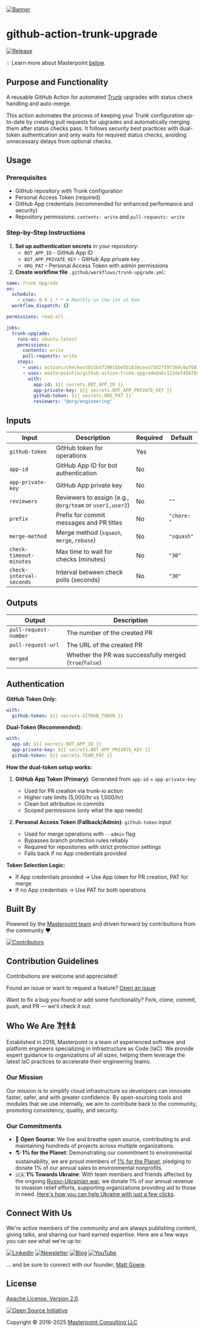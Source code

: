[![Banner][banner-image]](https://masterpoint.io/)

# github-action-trunk-upgrade

[![Release][release-badge]][latest-release]

💡 Learn more about Masterpoint [below](#who-we-are-𐦂𖨆𐀪𖠋).

## Purpose and Functionality

A reusable GitHub Action for automated [Trunk](https://trunk.io) upgrades with status check handling and auto-merge.

This action automates the process of keeping your Trunk configuration up-to-date by creating pull requests for upgrades and automatically merging them after status checks pass. It follows security best practices with dual-token authentication and only waits for required status checks, avoiding unnecessary delays from optional checks.

## Usage

### Prerequisites

- GitHub repository with Trunk configuration
- Personal Access Token (required)
- GitHub App credentials (recommended for enhanced performance and security)
- Repository permissions: `contents: write` and `pull-requests: write`

### Step-by-Step Instructions

1. **Set up authentication secrets** in your repository:
   - `BOT_APP_ID` - GitHub App ID
   - `BOT_APP_PRIVATE_KEY` - GitHub App private key
   - `ORG_PAT` - Personal Access Token with admin permissions
2. **Create workflow file** `.github/workflows/trunk-upgrade.yml`:

```yaml
name: Trunk Upgrade
on:
  schedule:
    - cron: 0 9 1 * * # Monthly on the 1st at 9am
  workflow_dispatch: {}

permissions: read-all

jobs:
  trunk-upgrade:
    runs-on: ubuntu-latest
    permissions:
      contents: write
      pull-requests: write
    steps:
      - uses: actions/checkout@11bd71901bbe5b1630ceea73d27597364c9af683 # v4.2.2
      - uses: masterpointio/github-action-trunk-upgrade@abc123def456789012345678901234567890abcd # v1.0.0
        with:
          app-id: ${{ secrets.BOT_APP_ID }}
          app-private-key: ${{ secrets.BOT_APP_PRIVATE_KEY }}
          github-token: ${{ secrets.ORG_PAT }}
          reviewers: "@org/engineering"
```

## Inputs

| Input                    | Description                                              | Required | Default     |
| ------------------------ | -------------------------------------------------------- | -------- | ----------- |
| `github-token`           | GitHub token for operations                              | Yes      |             |
| `app-id`                 | GitHub App ID for bot authentication                     | No       |             |
| `app-private-key`        | GitHub App private key                                   | No       |             |
| `reviewers`              | Reviewers to assign (e.g., `@org/team` or `user1,user2`) | No       | `""`        |
| `prefix`                 | Prefix for commit messages and PR titles                 | No       | `"chore: "` |
| `merge-method`           | Merge method (`squash`, `merge`, `rebase`)               | No       | `"squash"`  |
| `check-timeout-minutes`  | Max time to wait for checks (minutes)                    | No       | `"30"`      |
| `check-interval-seconds` | Interval between check polls (seconds)                   | No       | `"30"`      |

## Outputs

| Output                | Description                                             |
| --------------------- | ------------------------------------------------------- |
| `pull-request-number` | The number of the created PR                            |
| `pull-request-url`    | The URL of the created PR                               |
| `merged`              | Whether the PR was successfully merged (`true`/`false`) |

## Authentication

**GitHub Token Only:**

```yaml
with:
  github-token: ${{ secrets.GITHUB_TOKEN }}
```

**Dual-Token (Recommended):**

```yaml
with:
  app-id: ${{ secrets.BOT_APP_ID }}
  app-private-key: ${{ secrets.BOT_APP_PRIVATE_KEY }}
  github-token: ${{ secrets.TEAM_PAT }}
```

**How the dual-token setup works:**

1. **GitHub App Token (Primary)**: Generated from `app-id` + `app-private-key`
   - Used for PR creation via trunk-io action
   - Higher rate limits (5,000/hr vs 1,000/hr)
   - Clean bot attribution in commits
   - Scoped permissions (only what the app needs)

2. **Personal Access Token (Fallback/Admin)**: `github-token` input
   - Used for merge operations with `--admin` flag
   - Bypasses branch protection rules reliably
   - Required for repositories with strict protection settings
   - Falls back if no App credentials provided

**Token Selection Logic:**

- If App credentials provided → Use App token for PR creation, PAT for merge
- If no App credentials → Use PAT for both operations

## Built By

Powered by the [Masterpoint team](https://masterpoint.io/who-we-are/) and driven forward by contributions from the community ❤️

[![Contributors][contributors-image]][contributors-url]

## Contribution Guidelines

Contributions are welcome and appreciated!

Found an issue or want to request a feature? [Open an issue][issues-url]

Want to fix a bug you found or add some functionality? Fork, clone, commit, push, and PR — we'll check it out.

## Who We Are 𐦂𖨆𐀪𖠋

Established in 2016, Masterpoint is a team of experienced software and platform engineers specializing in Infrastructure as Code (IaC). We provide expert guidance to organizations of all sizes, helping them leverage the latest IaC practices to accelerate their engineering teams.

### Our Mission

Our mission is to simplify cloud infrastructure so developers can innovate faster, safer, and with greater confidence. By open-sourcing tools and modules that we use internally, we aim to contribute back to the community, promoting consistency, quality, and security.

### Our Commitments

- 🌟 **Open Source**: We live and breathe open source, contributing to and maintaining hundreds of projects across multiple organizations.
- 🌎 **1% for the Planet**: Demonstrating our commitment to environmental sustainability, we are proud members of [1% for the Planet](https://www.onepercentfortheplanet.org), pledging to donate 1% of our annual sales to environmental nonprofits.
- 🇺🇦 **1% Towards Ukraine**: With team members and friends affected by the ongoing [Russo-Ukrainian war](https://en.wikipedia.org/wiki/Russo-Ukrainian_War), we donate 1% of our annual revenue to invasion relief efforts, supporting organizations providing aid to those in need. [Here's how you can help Ukraine with just a few clicks](https://masterpoint.io/updates/supporting-ukraine/).

## Connect With Us

We're active members of the community and are always publishing content, giving talks, and sharing our hard earned expertise. Here are a few ways you can see what we're up to:

[![LinkedIn][linkedin-badge]][linkedin-url] [![Newsletter][newsletter-badge]][newsletter-url] [![Blog][blog-badge]][blog-url] [![YouTube][youtube-badge]][youtube-url]

... and be sure to connect with our founder, [Matt Gowie](https://www.linkedin.com/in/gowiem/).

## License

[Apache License, Version 2.0][license-url].

[![Open Source Initiative][osi-image]][license-url]

Copyright © 2016-2025 [Masterpoint Consulting LLC](https://masterpoint.io/)

<!-- MARKDOWN LINKS & IMAGES -->

[banner-image]: https://masterpoint-public.s3.us-west-2.amazonaws.com/v2/standard-long-fullcolor.png
[license-url]: https://opensource.org/license/apache-2-0
[osi-image]: https://i0.wp.com/opensource.org/wp-content/uploads/2023/03/cropped-OSI-horizontal-large.png?fit=250%2C229&ssl=1
[linkedin-badge]: https://img.shields.io/badge/LinkedIn-Follow-0A66C2?style=for-the-badge&logoColor=white
[linkedin-url]: https://www.linkedin.com/company/masterpoint-consulting
[blog-badge]: https://img.shields.io/badge/Blog-IaC_Insights-55C1B4?style=for-the-badge&logoColor=white
[blog-url]: https://masterpoint.io/updates/
[newsletter-badge]: https://img.shields.io/badge/Newsletter-Subscribe-ECE295?style=for-the-badge&logoColor=222222
[newsletter-url]: https://newsletter.masterpoint.io/
[youtube-badge]: https://img.shields.io/badge/YouTube-Subscribe-D191BF?style=for-the-badge&logo=youtube&logoColor=white
[youtube-url]: https://www.youtube.com/channel/UCeeDaO2NREVlPy9Plqx-9JQ
[release-badge]: https://img.shields.io/github/v/release/masterpointio/github-action-trunk-upgrade?color=0E383A&label=Release&style=for-the-badge&logo=github&logoColor=white
[latest-release]: https://github.com/masterpointio/github-action-trunk-upgrade/releases/latest
[contributors-image]: https://contrib.rocks/image?repo=masterpointio/github-action-trunk-upgrade
[contributors-url]: https://github.com/masterpointio/github-action-trunk-upgrade/graphs/contributors
[issues-url]: https://github.com/masterpointio/github-action-trunk-upgrade/issues
